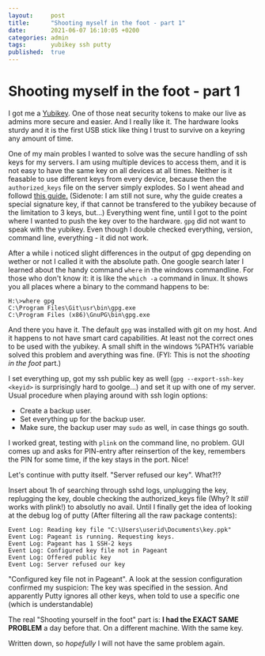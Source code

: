 ```yaml
---
layout:     post
title:      "Shooting myself in the foot - part 1"
date:       2021-06-07 16:10:05 +0200
categories: admin
tags:       yubikey ssh putty
published:  true
---
```

# Shooting myself in the foot - part 1

I got me a [Yubikey][1]. One of those neat security tokens to make our live as 
admins more secure and easier. And I really like it. The hardware looks sturdy
and it is the first USB stick like thing I trust to survive on a keyring any
amount of time. 

One of my main probles I wanted to solve was the secure handling of ssh keys for
my servers. I am using multiple devices to access them, and it is not easy to
have the same key on all devices at all times. Neither is it feasable to use
different keys from every device, because then the `authorized_keys` file on the
server simply explodes. So I went ahead and followd [this guide.][2] (Sidenote:
I am still not sure, why the guide creates a special signature key, if that
cannot be transfered to the yubikey because of the limitation to 3 keys, but...)
Everything went fine, until I got to the point where I wanted to push the key
over to the hardware. `gpg` did not  want to speak with the yubikey. Even though
I double checked everything, version, command line, everything - it did not
work. 

After a while i noticed slight differences in the output of gpg depending on
wether or not I called it with the absolute path. One google search later I
learned about the handy command `where` in the windows commandline. For those
who don't know it: it is like the `which -a` command in linux. It shows you all
places where a binary to the command happens to be:

```
H:\>where gpg
C:\Program Files\Git\usr\bin\gpg.exe
C:\Program Files (x86)\GnuPG\bin\gpg.exe
```

And there you have it. The default `gpg` was installed with git on my host. And
it happens to not have smart card capabilities. At least not the correct ones
to be used with the yubikey. A small shift in the windows %PATH% variable solved
this problem and averything was fine. (FYI: This is not the *shooting in the
foot* part.)

I set everything up, got my ssh public key as well (`gpg --export-ssh-key
<keyid>` is surprisingly hard to goolge...) and set it up with one of my server.
Usual procedure when playing around with ssh login options: 
* Create a backup user.
* Set everything up for the backup user.
* Make sure, the backup user may `sudo` as well, in case things go south.

I worked great, testing with `plink` on the command line, no problem. GUI comes
up and asks for PIN-entry after reinsertion of the key, remembers the PIN for
some time, if the key stays in the port. Nice!

Let's continue with putty itself. "Server refused our key". What?!?

Insert about 1h of searching through sshd logs, unplugging the key, replugging
the key, double checking the authorized_keys file (Why? It *still* works with
plink!) to absolutly no avail. Until I finally get the idea of looking at the
debug log of putty (After filtering all the raw package contents):
```
Event Log: Reading key file "C:\Users\userid\Documents\key.ppk"
Event Log: Pageant is running. Requesting keys.
Event Log: Pageant has 1 SSH-2 keys
Event Log: Configured key file not in Pageant
Event Log: Offered public key
Event Log: Server refused our key
```
"Configured key file not in Pageant". A look at the session configuration
confirmed my suspicion: The key was specified in the session. And apparently
Putty ignores all other keys, when told to use a specific one (which is
understandable)

The real "Shooting yourself in the foot" part is: **I had the EXACT SAME PROBLEM**
a day before that. On a different machine. With the same key.

Written down, so *hopefully* I will not have the same problem again.

[1]: https://www.yubico.com/de/product/yubikey-5-nfc/
[2]: https://developers.yubico.com/PGP/SSH_authentication/Windows.html